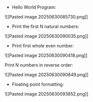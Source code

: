 - Hello World Program:

![[Pasted image 20250630085730.png]]

- Print the first N natural numbers:

![[Pasted image 20250630090035.png]]

- Print first whole even number:

![[Pasted image 20250630090418.png]]

Print N numbers in reverse order:

![[Pasted image 20250630090849.png]]

- Floating point formatting:

![[Pasted image 20250630093852.png]]
